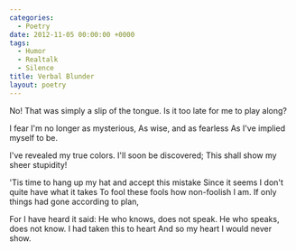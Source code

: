 ```yaml
---
categories:
  - Poetry
date: 2012-11-05 00:00:00 +0000
tags:
  - Humor
  - Realtalk
  - Silence
title: Verbal Blunder
layout: poetry
---
```


No!
That was simply a slip of the tongue.
Is it too late for me to play along?

I fear I'm no longer as mysterious,
As wise, and as fearless
As I've implied myself to be.

I've revealed my true colors.
I'll soon be discovered;
This shall show my sheer stupidity!

'Tis time to hang up my hat and accept this mistake
Since it seems I don't quite have what it takes
To fool these fools how non-foolish I am.
If only things had gone according to plan,

For I have heard it said:
He who knows, does not speak.
He who speaks, does not know.
I had taken this to heart
And so my heart I would never show.

